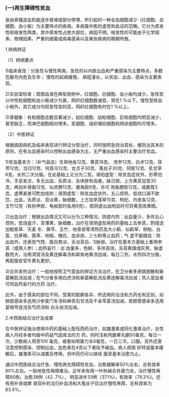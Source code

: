 ### (一)再生障碍性贫血

 是由骨髓造血机能逐步衰竭或部分停滞，所引起的一种全血细胞减少（红细胞、白细胞、血小板）为主要特点的疾病。本病属中医的虚劳和血证的范畴。它分为原发性和继发性两类，其中原发性占绝大部位，病因不明。继发性的可能由于化学因素、物理因素、严重的细菌或病毒感染以及某些疾病的晚期所致。

1.辨病辨证

（1）辨病要点

1)临床表现：分急性与慢性两类。急性的以内胨出血和严重感染为主要特点，多数在数月内危及生命； 慢性的起病缓慢， 病程漫长，以贫血、出血、感染为主要表现。

2)实验室检查；周围血液在典型病例中，红细胞、白细胞、血小板均减少。急性型以中性粒细胞和血小板减少为甚，网织红细胞数减低，常在1 %以下。慢性型除血小板外，其它成分均较急性型的高，网织红细胞有时在1 %以上。

3)骨髓象：有核细胞总数显著减少，幼红细胞、幼粒细胞、巨核细胞均明显减少，甚至缺乏，而淋巴细胞相对增多。浆细胞、组织嗜硷细胞和网状细胞均可增多。

（2）中医辨证

根据病因病机及临床表现进行辨证分型治疗，同时按照急则治其标，缓则治其本的原则，在有出血感染时以控制出血感染为主，无严重出血感染时主要治疗贫血。

1)贫血基本方：（补气益血）生熟地各12克、黄芪18克、 党参12克、白术12克、茯苓12克、当归12克、何首乌12克、女贞子30克、菟丝子30克、阿胶12克、炙甘草6克，水煎二次分服。在此基础上又分为二型。肾阳虚型：除贫血症状外，形寒怕冷，手足发凉，多无出血，舌质淡、舌体胖有齿痕，脉沉弱，上方黄芪加至30克，再加补骨脂12克、仙灵脾12克、鹿角胶9克，亦可 用鱼膘胶12克，或鹿茸3克，虚寒甚者可酌加桂附；肾阴虚型：除贫血症状外，五心烦热，低烧口渴不欲饮，出血，舌质淡、苔淡黄，脉细数，上方加旱莲草15克、枸杞、丹皮各12克、玉竹12克（有别甲胶、龟板胶时各用9克），若阴虚出血明显时可将黄芪改黄精。

2)出血治疗：根据出血情况又可以分为三种情况。阴虚内热：出血量少，多伴五心烦热，低烧盗汗，苔薄黄，脉细数，治疗在肾阴虚型用药的基础上去参芪，酌情选加栀紫草、天麦 冬、黄芩、玉竹、地骨皮等清热药及大小蓟、仙鹤草、侧柏、白芨、白茅根、茜草、地榆、槐花、血余炭、三七粉等止血药；气  虚不能摄血：除出血外，还表现气短、面白唇淡、舌淡苔白、S脉弱，治疗在基本方基础上重用参芪（或用人参）；血热妄行：出 血量多，色鲜，多伴高烧，舌苔黄燥或灰黑，脉虚数而大，治用清营汤及黄连解毒汤和犀角地黄汤加减，每日二剂，水煎四次分服，再配服安官牛黄丸更好。

3)合并发热治疗：一般地按照卫气营血的辨证方法治疗，在卫分者多用银翘散和柴葛解肌汤加减；在气分者多用白虎汤和柴葛解肌汤及黄连解毒汤加减；热入营血者可同血热妄行的方药 治疗。

此外，由于感染的部位不同，受累的脏腑各异，所选用的治法和方药也有区别，如肺部感染多选用沙参麦门冬汤和麻杏石甘汤及千金苇茎汤加减，若肠管感染多选用葛根芩连汤及芍药汤和 白头翁汤加减。

2.中西医结合治疗及成果

在中医辨证施治使用中药的基础上配伍西药治疗，如雄激素或同化激素治疗，女性病人月经多者均服中药益气固肾法的方 药，同时注射丙酸睾丸酮50毫克，每日一次，少数病人用至100 毫克，或者如用康力龙4毫克，一日三次，口服。另外还耍注意控制感染、控制出血，血色素在4克以下者给予输血。病人病情 好转或基本缓解后，雄激素可以减置及停用，但中药仍可以继续  服至基本治愈为止。

通过中西医结合治疗急、慢性再生障碍性贫血，治愈缓解率50%左右，总有效率80%左右。一般地急性再障难治。近年来有用一叶秋碱合并康力龙，治疗慢性再障8S例，治愈38例（42. 7%）， 明显进步33例（37.1%)，有效率（79.3%)。还有用补肾或脾 肾双补的当归补血汤和大菟丝子饮治疗慢性再障，总有效率为83.4%。
